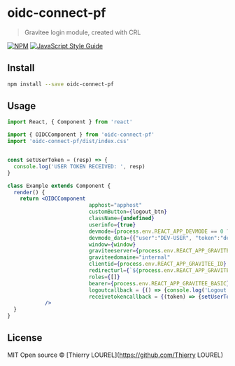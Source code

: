# oidc-connect-pf

> Gravitee login module, created with CRL

[![NPM](https://img.shields.io/npm/v/oidc-connect.svg)](https://www.npmjs.com/package/oidc-connect) [![JavaScript Style Guide](https://img.shields.io/badge/code_style-standard-brightgreen.svg)](https://standardjs.com)

## Install

```bash
npm install --save oidc-connect-pf
```

## Usage

```jsx
import React, { Component } from 'react'

import { OIDCComponent } from 'oidc-connect-pf'
import 'oidc-connect-pf/dist/index.css'


const setUserToken = (resp) => {
  console.log('USER TOKEN RECEIVED: ', resp)
}

class Example extends Component {
  render() {
    return <OIDCComponent
                          apphost="apphost"
                          customButton={logout_btn}
                          className={undefined}
                          userinfo={true}
                          devmode={process.env.REACT_APP_DEVMODE == 0 ? false : true}
                          devmode_data={{"user":"DEV-USER", "token":"dev_token_receive", "roles":"TAVIE_GESTION"}}
                          window={window}
                          graviteeserver={process.env.REACT_APP_GRAVITEE_HOST}
                          graviteedomaine="internal"
                          clientid={process.env.REACT_APP_GRAVITEE_ID}
                          redirecturl={`${process.env.REACT_APP_GRAVITEE_REDIRECT}`}
                          roles={[]}
                          bearer={process.env.REACT_APP_GRAVITEE_BASIC}
                          logoutcallback = {() => {console.log('Logout callback')}}
                          receivetokencallback = {(token) => {setUserToken(token)}}
            />
  }
}
```

## License

MIT Open source © [Thierry LOUREL](https://github.com/Thierry LOUREL)
